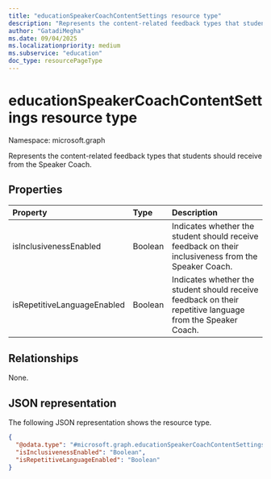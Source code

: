 ```yaml
---
title: "educationSpeakerCoachContentSettings resource type"
description: "Represents the content-related feedback types that students should receive from the Speaker Coach."
author: "GatadiMegha"
ms.date: 09/04/2025
ms.localizationpriority: medium
ms.subservice: "education"
doc_type: resourcePageType
---
```


# educationSpeakerCoachContentSettings resource type

Namespace: microsoft.graph

Represents the content-related feedback types that students should receive from the Speaker Coach.

## Properties

|Property|Type|Description|
|:---|:---|:---|
|isInclusivenessEnabled|Boolean|Indicates whether the student should receive feedback on their inclusiveness from the Speaker Coach.|
|isRepetitiveLanguageEnabled|Boolean|Indicates whether the student should receive feedback on their repetitive language from the Speaker Coach.|

## Relationships

None.

## JSON representation

The following JSON representation shows the resource type.
<!-- {
  "blockType": "resource",
  "@odata.type": "microsoft.graph.educationSpeakerCoachContentSettings"
}
-->
``` json
{
  "@odata.type": "#microsoft.graph.educationSpeakerCoachContentSettings",
  "isInclusivenessEnabled": "Boolean",
  "isRepetitiveLanguageEnabled": "Boolean"
}
```
